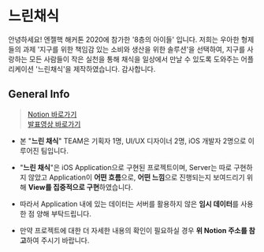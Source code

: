 # 느린채식

안녕하세요!
엔젤핵 해커톤 2020에 참가한 '8층의 아이들' 입니다.
저희는 우아한 형제들의 과제 '지구를 위한 책임감 있는 소비와 생산을 위한 솔루션'을 선택하여, 지구를 사랑하는 모든 사람들이 작은 실천을 통해 채식을 일상에서 만날 수 있도록 도와주는 어플리케이션 '느린채식'을 제작하였습니다.
감사합니다.

## General Info ##

> [Notion 바로가기](https://www.notion.so/509378ac1fd64a7d8f33ae9c7328fef2)<br>
> [발표영상 바로가기](https://youtu.be/7g13ISc7dRs)

- 본 "**느린 채식**" TEAM은 기획자 1명, UI/UX 디자이너 2명, iOS 개발자 2명으로 이루어진 팀입니다.

- "**느린 채식**"은 iOS Application으로 구현된 프로젝트이며, Server는 따로 구현하지 않았고
    Application이 **어떤 흐름**으로, **어떤 느낌**으로 진행되는지 보여드리기 위해 **View를 집중적으로 구현**하였습니다.

- 따라서 Application 내에 있는 데이터는 서버를 활용하지 않은 **임시 데이터**를 사용한 점 양해 부탁드립니다.

- 만약 프로젝트에 대한 더 자세한 내용의 확인이 필요하실 경우 **위 Notion 주소를 참고**하여 주시기 바랍니다.
